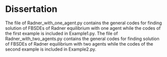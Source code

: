 # Dissertation
The file of Radner_with_one_agent.py contains the general codes for finding solution of FBSDEs of Radner equilibrium with one agent while the codes of the first example is included in Example1.py.
The file of Radner_with_two_agents.py contains the general codes for finding solution of FBSDEs of Radner equilibrium with two agents while the codes of the second example is included in Example2.py.
